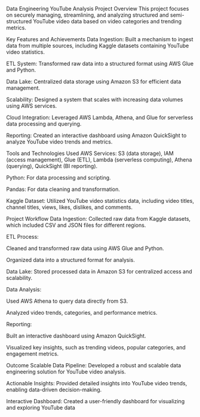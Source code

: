 Data Engineering YouTube Analysis Project 
Overview
This project focuses on securely managing, streamlining, and analyzing structured and semi-structured YouTube video data based on video categories and trending metrics.

Key Features and Achievements
Data Ingestion: Built a mechanism to ingest data from multiple sources, including Kaggle datasets containing YouTube video statistics.

ETL System: Transformed raw data into a structured format using AWS Glue and Python.

Data Lake: Centralized data storage using Amazon S3 for efficient data management.

Scalability: Designed a system that scales with increasing data volumes using AWS services.

Cloud Integration: Leveraged AWS Lambda, Athena, and Glue for serverless data processing and querying.

Reporting: Created an interactive dashboard using Amazon QuickSight to analyze YouTube video trends and metrics.

Tools and Technologies Used
AWS Services: S3 (data storage), IAM (access management), Glue (ETL), Lambda (serverless computing), Athena (querying), QuickSight (BI reporting).

Python: For data processing and scripting.

Pandas: For data cleaning and transformation.

Kaggle Dataset: Utilized YouTube video statistics data, including video titles, channel titles, views, likes, dislikes, and comments.

Project Workflow
Data Ingestion: Collected raw data from Kaggle datasets, which included CSV and JSON files for different regions.

ETL Process:

Cleaned and transformed raw data using AWS Glue and Python.

Organized data into a structured format for analysis.

Data Lake: Stored processed data in Amazon S3 for centralized access and scalability.

Data Analysis:

Used AWS Athena to query data directly from S3.

Analyzed video trends, categories, and performance metrics.

Reporting:

Built an interactive dashboard using Amazon QuickSight.

Visualized key insights, such as trending videos, popular categories, and engagement metrics.

Outcome
Scalable Data Pipeline: Developed a robust and scalable data engineering solution for YouTube video analysis.

Actionable Insights: Provided detailed insights into YouTube video trends, enabling data-driven decision-making.

Interactive Dashboard: Created a user-friendly dashboard for visualizing and exploring YouTube data

